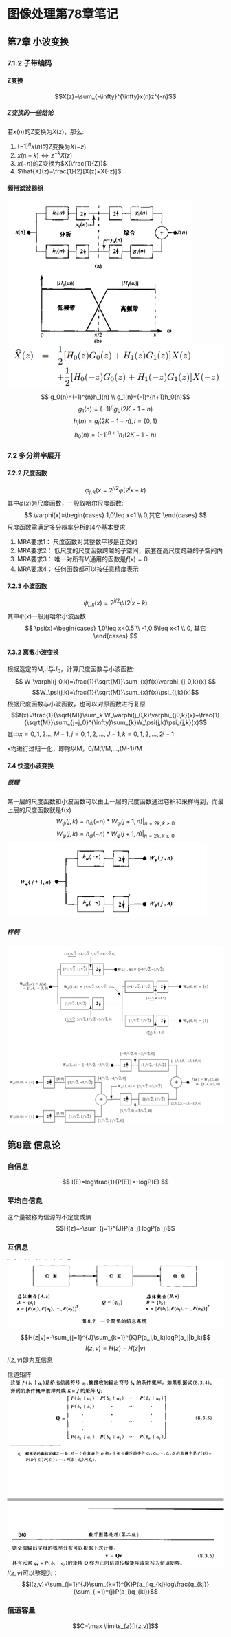 # 图像处理第78章笔记
## 第7章 小波变换
### 7.1.2 子带编码
#### Z变换
$$X(z)=\sum_{-\infty}^{\infty}x(n)z^{-n}$$
##### Z变换的一些结论
若$x(n)$的Z变换为$X(z)$，那么:

1. $(-1)^{n}x(n)$的Z变换为$X(-z)$
2. $x(n-k)\Leftrightarrow z^{-k}X(z)$
3. $x(-n)$的Z变换为$X(\frac{1}{Z})$
4. $\hat{X}(z)=\frac{1}{2}[X(z)+X(-z)]$

#### 频带滤波器组
![pdlb](pdlb.png)
![lbzf](lbzf.png)
$$ g_0(n)=(-1)^{n}h_1(n) \\
g_1(n)=(-1)^{n+1}h_0(n)$$
$$ g_1(n)=(-1)^n g_0(2K-1-n)$$
$$ h_i(n)=g_i(2K-1-n),i=\{0,1\}$$
$$ h_0(n)=(-1)^{n+1}h_1(2K-1-n) $$

### 7.2 多分辨率展开
#### 7.2.2 尺度函数
$$\varphi_{j,k}(x=2^{j/2}\varphi(2^jx-k)$$
其中$\varphi(x)$为尺度函数，一般取哈尔尺度函数:
$$ \varphi(x)=\begin{cases}
1,0\leq x<1 \\
0,其它
\end{cases} $$
尺度函数需满足多分辨率分析的4个基本要求
1. MRA要求1： 尺度函数对其整数平移是正交的
2. MRA要求2： 低尺度的尺度函数跨越的子空间，嵌套在高尺度跨越的子空间内
3. MRA要求3： 唯一对所有$V_j$通用的函数是$f(x)=0$
4. MRA要求4： 任何函数都可以按任意精度表示
#### 7.2.3 小波函数
$$\psi_{j,k}(x)=2^{j/2}\psi(2^jx-k)$$
其中$\psi(x)$一般用哈尔小波函数
$$
\psi(x)=\begin{cases}
1,0\leq x<0.5 \\
-1,0.5\leq x<1 \\
0, 其它
\end{cases}
$$
#### 7.3.2 离散小波变换
根据选定的M,J与$J_0$，计算尺度函数与小波函数:
$$ W_\varphi(j_0,k)=\frac{1}{\sqrt{M}}\sum_{x}f(x)\varphi_{j_0,k}(x) $$
$$W_\psi(j,k)=\frac{1}{\sqrt{M}}\sum_{x}f(x)\psi_{j,k}(x)$$
根据尺度函数与小波函数，也可以对原函数进行复原
$$f(x)=\frac{1}{\sqrt{M}}\sum_k W_\varphi(j_0,k)\varphi_{j0,k}(x)+\frac{1}{\sqrt{M}}\sum_{j=j_0}^{\infty}\sum_{k}W_\psi(j,k)\psi_{j,k}(x)$$
其中$x=0,1,2...,M-1,j=0,1,2,...,J-1,k=0,1,2,...,2^j-1$

x均进行过归一化，即除以M，0/M,1/M,...,(M-1)/M
#### 7.4 快速小波变换
##### 原理
某一层的尺度函数和小波函数可以由上一层的尺度函数通过卷积和采样得到，而最上层的尺度函数就是f(x)
$$W_\psi(j,k)=h_\psi(-n)*W_\varphi(j+1,n)|{}_{n=2k,k\geq 0}$$
$$W_\varphi(j,k)=h_\varphi(-n)*W_\varphi(j+1,n)|{}_{n=2k,k\geq 0}$$
![wavelet](wavelet.png)
##### 样例
![fwt](fwt.png)
![ifwt](ifwt.png)
## 第8章 信息论
### 自信息
$$ I(E)=log\frac{1}{P(E)}=-logP(E) $$
### 平均自信息
这个量被称为信源的不定度或熵
$$H(z)=-\sum_{j=1}^{J}P(a_j)
logP(a_j)$$
### 互信息
![infoch](infoch.PNG)
$$H(z|v)=-\sum_{j=1}^{J}\sum_{k=1}^{K}P(a_j,b_k)logP(a_j|b_k)$$
$$I(z,v)=H(z)-H(z|v)$$
$I(z,v)$即为互信息

信道矩阵
![xdmat](xdmat.PNG)
$I(z,v)$可以整理为：
$$I(z,v)=\sum_{j=1}^{J}\sum_{k=1}^{K}P(a_j)q_{kj}log\frac{q_{kj}}{\sum_{i=1}^{j}P(a_i)q_{ki}}$$
### 信道容量
$$C=\max \limits_{z}[I(z,v)]$$


